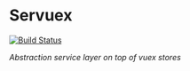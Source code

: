 # Servuex

[![Build Status](https://travis-ci.org/forforeach/servuex.svg?branch=master)](https://travis-ci.org/forforeach/servuex)

*Abstraction service layer on top of vuex stores*

